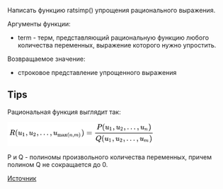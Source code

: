 Написать функцию ratsimp() упрощения рационального выражения.

Аргументы функции:
* term - терм, представляющий рациональную функцию любого количества переменных, выражение которого нужно упростить.
  
Возвращаемое значение:
* строковое представление упрощенного выражения
## Tips
Рациональная функция выглядит так:

![](/images/rational.png)

P и Q - полиномы произвольного количества переменных, причем полином Q не сокращается до 0.

[Источник](https://ru.wikipedia.org/wiki/%D0%A0%D0%B0%D1%86%D0%B8%D0%BE%D0%BD%D0%B0%D0%BB%D1%8C%D0%BD%D0%B0%D1%8F_%D1%84%D1%83%D0%BD%D0%BA%D1%86%D0%B8%D1%8F)
